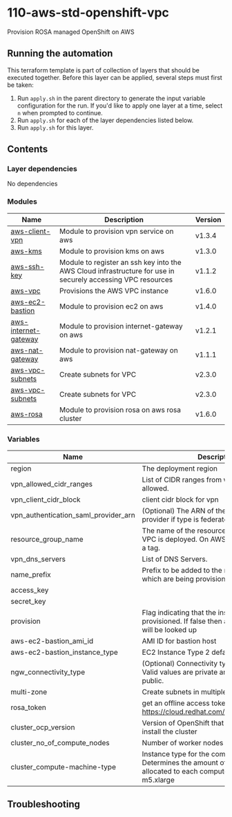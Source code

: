 # 110-aws-std-openshift-vpc

Provision ROSA managed OpenShift on AWS

## Running the automation

This terraform template is part of collection of layers that should be executed together. Before this layer
can be applied, several steps must first be taken:

1. Run `apply.sh` in the parent directory to generate the input variable configuration for the run. If you'd like to apply one layer at a time, select `n` when prompted to continue.
2. Run `apply.sh` for each of the layer dependencies listed below.
3. Run `apply.sh` for this layer.

## Contents

### Layer dependencies


No dependencies

### Modules

| Name | Description | Version |
|------|-------------|---------|
| [aws-client-vpn](https://github.com/cloud-native-toolkit/terraform-aws-vpn-server) | Module to provision vpn service on aws | v1.3.4 |
| [aws-kms](https://github.com/cloud-native-toolkit/terraform-aws-kms) | Module to provision kms on aws | v1.3.0 |
| [aws-ssh-key](https://github.com/cloud-native-toolkit/terraform-aws-ssh-key) | Module to register an ssh key into the AWS Cloud infrastructure for use in securely accessing VPC resources | v1.1.2 |
| [aws-vpc](https://github.com/cloud-native-toolkit/terraform-aws-vpc) | Provisions the AWS VPC instance | v1.6.0 |
| [aws-ec2-bastion](https://github.com/cloud-native-toolkit/terraform-aws-bastion) | Module to provision ec2 on aws | v1.4.0 |
| [aws-internet-gateway](https://github.com/cloud-native-toolkit/terraform-aws-vpc-gateways) | Module to provision internet-gateway on aws | v1.2.1 |
| [aws-nat-gateway](https://github.com/cloud-native-toolkit/terraform-aws-nat-gateway) | Module to provision nat-gateway on aws | v1.1.1 |
| [aws-vpc-subnets](https://github.com/cloud-native-toolkit/terraform-aws-vpc-subnets) | Create subnets for VPC | v2.3.0 |
| [aws-vpc-subnets](https://github.com/cloud-native-toolkit/terraform-aws-vpc-subnets) | Create subnets for VPC | v2.3.0 |
| [aws-rosa](https://github.com/cloud-native-toolkit/terraform-aws-rosa) | Module to provision rosa on aws rosa cluster | v1.6.0 |

### Variables

| Name | Description | Sensitive | Default value |
|------|-------------|-----------|---------------|
| region | The deployment region |  | ap-south-1 |
| vpn_allowed_cidr_ranges | List of CIDR ranges from which access is allowed. |  | 10.0.0.0/16 |
| vpn_client_cidr_block | client cidr block for vpn |  | 172.13.0.0/16 |
| vpn_authentication_saml_provider_arn | (Optional) The ARN of the IAM SAML identity provider if type is federated-authentication. |  |  |
| resource_group_name | The name of the resource group where the VPC is deployed. On AWS this value becomes a tag. |  | default |
| vpn_dns_servers | List of DNS Servers. |  | 10.0.0.2 |
| name_prefix | Prefix to be added to the names of resources which are being provisioned |  |  |
| access_key |  |  |  |
| secret_key |  | true |  |
| provision | Flag indicating that the instance should be provisioned. If false then an existing instance will be looked up |  | true |
| aws-ec2-bastion_ami_id | AMI ID for bastion host |  |  |
| aws-ec2-bastion_instance_type | EC2 Instance Type 2 default |  | t2.micro |
| ngw_connectivity_type | (Optional) Connectivity type for the gateway. Valid values are private and public. Defaults to public. |  | public |
| multi-zone | Create subnets in multiple zones |  | true |
| rosa_token | get an offline access token at https://cloud.redhat.com/openshift/token/rosa  | true |  |
| cluster_ocp_version | Version of OpenShift that will be used to install the cluster |  | 4.9.15 |
| cluster_no_of_compute_nodes | Number of worker nodes to be provisioned |  | 1 |
| cluster_compute-machine-type | Instance type for the compute nodes. Determines the amount of memory and vCPU allocated to each compute node. Default m5.xlarge |  | m5.xlarge |

## Troubleshooting

